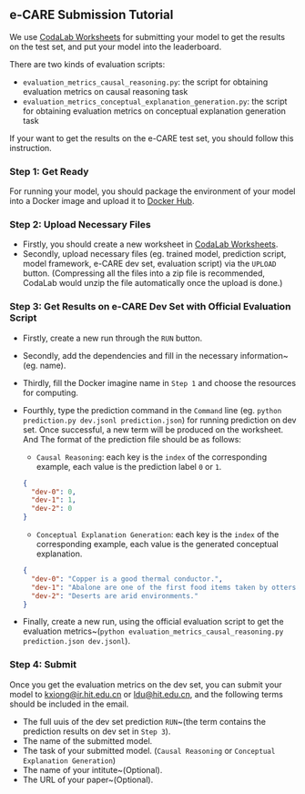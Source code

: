 ## e-CARE Submission Tutorial

We use [CodaLab Worksheets](http://worksheets.codalab.org/) for submitting your model to get the results on the test set, and put your model into the leaderboard. 

There are two kinds of evaluation scripts:

* `evaluation_metrics_causal_reasoning.py`: the script for obtaining evaluation metrics on causal reasoning task
* `evaluation_metrics_conceptual_explanation_generation.py`: the script for obtaining evaluation metrics on conceptual explanation generation task

If your want to get the results on the e-CARE test set, you should follow this instruction.



### Step 1: Get Ready

For running your model, you should package the environment of your model into a Docker image and upload it to [Docker Hub](https://hub.docker.com/).



### Step 2: Upload Necessary Files

* Firstly, you should create a new worksheet in [CodaLab Worksheets](http://worksheets.codalab.org/).
* Secondly, upload necessary files (eg. trained model, prediction script, model framework, e-CARE dev set, evaluation script) via the `UPLOAD` button. (Compressing all the files into a zip file is recommended, CodaLab would unzip the file automatically once the upload is done.)



### Step 3: Get Results on e-CARE Dev Set with Official Evaluation Script

* Firstly, create a new run through the `RUN` button.

* Secondly, add the dependencies and fill in the necessary information~(eg. name).

* Thirdly, fill the Docker imagine name in `Step 1` and choose the resources for computing.

* Fourthly, type the prediction command in the `Command` line (eg. `python prediction.py dev.jsonl prediction.json`) for running prediction on dev set. Once successful, a new term will be produced on the worksheet.  And The format of the prediction file should be as follows:

  * `Causal Reasoning`: each key is the `index` of the corresponding example, each value is the prediction label `0` or `1`.

  ```json
  {
    "dev-0": 0,
    "dev-1": 1,
    "dev-2": 0
  }
  ```

  * `Conceptual Explanation Generation`: each key is the `index` of the corresponding example, each value is the generated conceptual explanation.

  ```json
  {
    "dev-0": "Copper is a good thermal conductor.",
    "dev-1": "Abalone are one of the first food items taken by otters as they move into new habitat.",
    "dev-2": "Deserts are arid environments."
  }
  ```

* Finally, create a new run, using the official evaluation script to get the evaluation metrics~(`python evaluation_metrics_causal_reasoning.py prediction.json dev.jsonl`).



### Step 4: Submit

Once you get the evaluation metrics on the dev set, you can submit your model to kxiong@ir.hit.edu.cn or ldu@hit.edu.cn, and the following terms should be included in the email.

* The full uuis of the dev set prediction `RUN`~(the term contains the prediction results on dev set in `Step 3`).
* The name of the submitted model.
* The task of your submitted model. (`Causal Reasoning` or `Conceptual Explanation Generation`)
* The name of your intitute~(Optional).
* The URL of your paper~(Optional).


